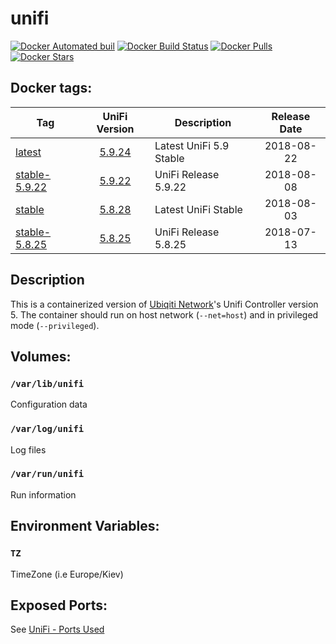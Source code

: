 # unifi

[![Docker Automated buil](https://img.shields.io/docker/automated/alexl78/unifi.svg)]() [![Docker Build Status](https://img.shields.io/docker/build/alexl78/unifi.svg)]() [![Docker Pulls](https://img.shields.io/docker/pulls/alexl78/unifi.svg)]() [![Docker Stars](https://img.shields.io/docker/stars/alexl78/unifi.svg)]()

## Docker tags:
| Tag | UniFi Version | Description | Release Date |
| --- | :---: | --- | :---: |
| [latest](https://github.com/alexl78/docker-unifi/blob/master/Dockerfile) | [5.9.24](https://community.ubnt.com/t5/UniFi-Beta-Blog/UniFi-SDN-Controller-5-9-24-Stable-Candidate-has-been-released/ba-p/2464949) | Latest UniFi 5.9 Stable | 2018-08-22|
| [stable-5.9.22](https://github.com/alexl78/docker-unifi/blob/stable-5.9.22/Dockerfile) | [5.9.22](https://community.ubnt.com/t5/UniFi-Beta-Blog/UniFi-SDN-Controller-5-9-22-Stable-Candidate-has-been-released/ba-p/2449044) | UniFi Release 5.9.22 | 2018-08-08|
| [stable](https://github.com/alexl78/docker-unifi/blob/5.8/Dockerfile) | [5.8.28](https://community.ubnt.com/t5/UniFi-Beta-Blog/UniFi-SDN-Controller-5-8-28-Stable-Candidate-has-been-released/ba-p/2443775) | Latest UniFi Stable | 2018-08-03|
| [stable-5.8.25](https://github.com/alexl78/docker-unifi/blob/stable-5.8.25/Dockerfile) | [5.8.25](https://community.ubnt.com/t5/UniFi-Beta-Blog/UniFi-SDN-Controller-5-8-25-Stable-Candidate-has-been-released/ba-p/2418897) | UniFi Release 5.8.25 | 2018-07-13|

## Description
This is a containerized version of [Ubiqiti Network](https://www.ubnt.com/)'s Unifi Controller version 5.
The container should run on host network (`--net=host`) and in privileged mode (`--privileged`).

## Volumes:
### `/var/lib/unifi`
Configuration data

### `/var/log/unifi`
Log files

### `/var/run/unifi`
Run information

## Environment Variables:

### `TZ`

TimeZone (i.e Europe/Kiev)

## Exposed Ports:
See [UniFi - Ports Used](https://help.ubnt.com/hc/en-us/articles/218506997-UniFi-Ports-Used)
